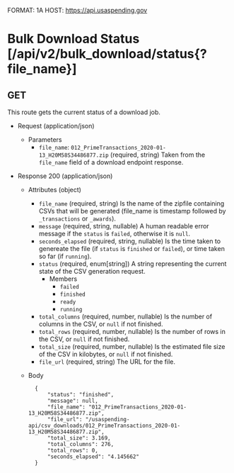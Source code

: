 FORMAT: 1A
HOST: https://api.usaspending.gov

# Bulk Download Status [/api/v2/bulk_download/status{?file_name}]

## GET

This route gets the current status of a download job.
        
+ Request (application/json)
    + Parameters
        + `file_name`: `012_PrimeTransactions_2020-01-13_H20M58S34486877.zip` (required, string) 
            Taken from the `file_name` field of a download endpoint response.

+ Response 200 (application/json)
    + Attributes (object)
        + `file_name` (required, string)
            Is the name of the zipfile containing CSVs that will be generated (file_name is timestamp followed by `_transactions` or `_awards`).
        + `message` (required, string, nullable)
            A human readable error message if the `status` is `failed`, otherwise it is `null`.
        + `seconds_elapsed` (required, string, nullable)
            Is the time taken to genereate the file (if `status` is `finished` or `failed`), or time taken so far (if `running`).
        + `status` (required, enum[string])
            A string representing the current state of the CSV generation request.
            + Members
                + `failed`
                + `finished`
                + `ready`
                + `running`
        + `total_columns` (required, number, nullable)
            Is the number of columns in the CSV, or `null` if not finished.
        + `total_rows` (required, number, nullable)
            Is the number of rows in the CSV, or `null` if not finished.
        + `total_size` (required, number, nullable)
            Is the estimated file size of the CSV in kilobytes, or `null` if not finished.
        + `file_url` (required, string)
            The URL for the file.
    + Body
            
            {
                "status": "finished",
                "message": null,
                "file_name": "012_PrimeTransactions_2020-01-13_H20M58S34486877.zip",
                "file_url": "/usaspending-api/csv_downloads/012_PrimeTransactions_2020-01-13_H20M58S34486877.zip",
                "total_size": 3.169,
                "total_columns": 276,
                "total_rows": 0,
                "seconds_elapsed": "4.145662"
            }
